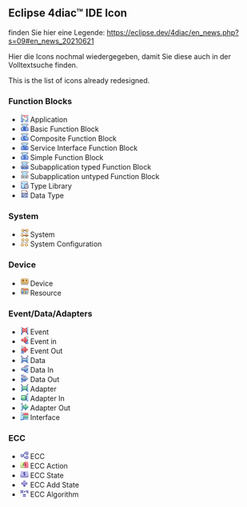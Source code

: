## Eclipse 4diac™ IDE Icon

finden Sie hier eine Legende: 
https://eclipse.dev/4diac/en_news.php?s=09#en_news_20210621

Hier die Icons nochmal wiedergegeben, damit Sie diese auch in der Volltextsuche finden.

<p>This is the list of icons already redesigned.</p>
<h3 id="function-blocks">Function Blocks</h3>
<ul>
<li><img src="https://raw.githubusercontent.com/Meisterschulen-am-Ostbahnhof-Munchen/visual-programming-languages-docs/main/docs/4diac/figs/icons/application.png" alt="Type Info"> Application</li>
<li><img src="figs/icons/basic_function_block.png" alt="Type Info"> Basic Function Block</li>
<li><img src="figs/icons/composite_function_block.png" alt="Type Info"> Composite Function Block</li>
<li><img src="figs/icons/service_interface_function_block.png" alt="Type Info"> Service Interface Function Block</li>
<li><img src="figs/icons/simple_function_function_block.png" alt="Type Info"> Simple Function Block</li>
<li><img src="figs/icons/subapplication_typed_function_block.png" alt="Type Info"> Subapplication typed Function Block</li>
<li><img src="figs/icons/subapplication_untyped_function_block.png" alt="Type Info"> Subapplication untyped Function Block</li>
<li><img src="figs/icons/fb_type_library.png" alt="Type Library"> Type Library</li>
<li><img src="figs/icons/data_type.png" alt="Type Info"> Data Type</li>
</ul>
<h3 id="system">System</h3>
<ul>
<li><img src="figs/icons/system.png" alt="Type Info"> System</li>
<li><img src="figs/icons/system_configuration.png" alt="Type Info"> System Configuration</li>
</ul>
<h3 id="device">Device</h3>
<ul>
<li><img src="figs/icons/device.png" alt="Type Info"> Device</li>
<li><img src="figs/icons/resource.png" alt="Type Info"> Resource</li>
</ul>
<h3 id="event-data-adapters">Event/Data/Adapters</h3>
<ul>
<li><img src="figs/icons/event.png" alt="Event"> Event</li>
<li><img src="figs/icons/event_in.png" alt="Event In"> Event in </li>
<li><img src="figs/icons/event_out.png" alt="Event Out"> Event Out</li>
<li><img src="figs/icons/data.png" alt="Data"> Data</li>
<li><img src="figs/icons/data_in.png" alt="Data In"> Data In </li>
<li><img src="figs/icons/data_out.png" alt="Data Out"> Data Out</li>
<li><img src="figs/icons/adapter.png" alt="Adapter"> Adapter</li>
<li><img src="figs/icons/adapter_in.png" alt="Adapter In"> Adapter In</li>
<li><img src="figs/icons/adapter_out.png" alt="Adapter Out"> Adapter Out</li>
<li><img src="figs/icons/interface.png" alt="Interface"> Interface</li>
</ul>
<h3 id="ecc">ECC</h3>
<ul>
<li><img src="figs/icons/ecc.png" alt="ECC"> ECC</li>
<li><img src="figs/icons/ecc_action.png" alt="ECC Action"> ECC Action</li>
<li><img src="figs/icons/ecc_state.png" alt="ECC State"> ECC State</li>
<li><img src="figs/icons/ecc_add_state.png" alt="ECC Add State"> ECC Add State</li>
<li><img src="figs/icons/ecc_algorithm.png" alt="ECC Algorithm"> ECC Algorithm</li>
</ul>
